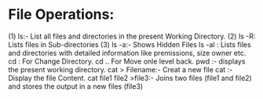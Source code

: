 # File Operations:
(1) ls:- List all files and directories in the present Working Directory.
(2) ls -R: Lists files in Sub-directories
(3) ls -a:- Shows Hidden Files
ls -al : Lists files and directories with detailed information like premissions, size owner etc.
cd : For Change Directory.
cd .. For Move onle level back.
pwd :- displays the present working directory.
cat > Filename:- Creat a new file
cat :- Display the file Content.
cat file1 file2 >file3:- Joins two files (file1 and file2) and stores the output in a new files (file3)
